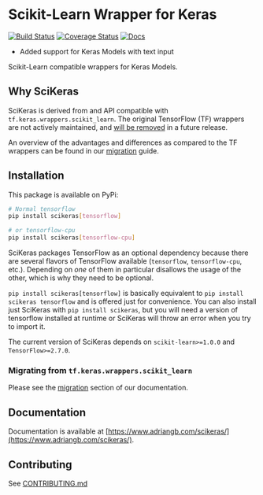 # Scikit-Learn Wrapper for Keras

[![Build Status](https://github.com/adriangb/scikeras/workflows/Tests/badge.svg)](https://github.com/adriangb/scikeras/actions?query=workflow%3ATests+branch%3Amaster)
[![Coverage Status](https://codecov.io/gh/adriangb/scikeras/branch/master/graph/badge.svg)](https://codecov.io/gh/adriangb/scikeras)
[![Docs](https://github.com/adriangb/scikeras/workflows/Build%20Docs/badge.svg)](https://www.adriangb.com/scikeras/)

* Added support for Keras Models with text input

Scikit-Learn compatible wrappers for Keras Models.

## Why SciKeras

SciKeras is derived from and API compatible with `tf.keras.wrappers.scikit_learn`. The original TensorFlow (TF) wrappers are not actively maintained,
and [will be removed](https://github.com/tensorflow/tensorflow/pull/36137#issuecomment-726271760) in a future release.

An overview of the advantages and differences as compared to the TF wrappers can be found in our
[migration](https://www.adriangb.com/scikeras/stable/migration.html) guide.

## Installation

This package is available on PyPi:

```bash
# Normal tensorflow
pip install scikeras[tensorflow]

# or tensorflow-cpu
pip install scikeras[tensorflow-cpu]
```

SciKeras packages TensorFlow as an optional dependency because there are
several flavors of TensorFlow available (`tensorflow`, `tensorflow-cpu`, etc.).
Depending on _one_ of them in particular disallows the usage of the other, which is why
they need to be optional.

`pip install scikeras[tensorflow]` is basically equivalent to `pip install scikeras tensorflow`
and is offered just for convenience. You can also install just SciKeras with
`pip install scikeras`, but you will need a version of tensorflow installed at
runtime or SciKeras will throw an error when you try to import it.

The current version of SciKeras depends on `scikit-learn>=1.0.0` and `TensorFlow>=2.7.0`.

### Migrating from `tf.keras.wrappers.scikit_learn`

Please see the [migration](https://www.adriangb.com/scikeras/stable/migration.html) section of our documentation.

## Documentation

Documentation is available at [https://www.adriangb.com/scikeras/](https://www.adriangb.com/scikeras/).

## Contributing

See [CONTRIBUTING.md](https://github.com/adriangb/scikeras/blob/master/CONTRIBUTING.md)
